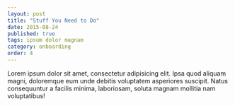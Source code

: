 ```yaml
---
layout: post
title: "Stuff You Need to Do"
date: 2015-08-24
published: true
tags: ipsum dolor magnam
category: onboarding
order: 4
---
```


Lorem ipsum dolor sit amet, consectetur adipisicing elit. Ipsa quod aliquam magni, doloremque eum unde debitis voluptatem asperiores suscipit. Natus consequuntur a facilis minima, laboriosam, soluta magnam mollitia nam voluptatibus!
